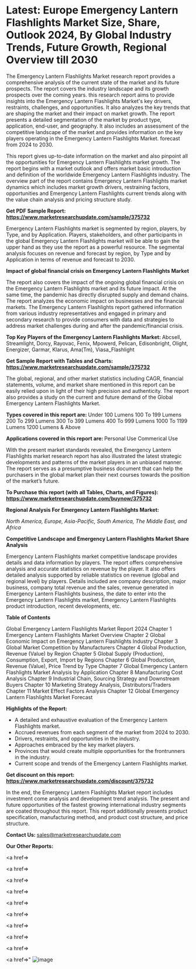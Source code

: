 # Latest: Europe Emergency Lantern Flashlights Market Size, Share, Outlook 2024, By Global Industry Trends, Future Growth, Regional Overview till 2030

The Emergency Lantern Flashlights Market research report provides a comprehensive analysis of the current state of the market and its future prospects. The report covers the industry landscape and its growth prospects over the coming years. this research report aims to provide insights into the Emergency Lantern Flashlights Market's key drivers, restraints, challenges, and opportunities. It also analyzes the key trends that are shaping the market and their impact on market growth. The report presents a detailed segmentation of the market by product type, application, end-user, and geography. It also includes an assessment of the competitive landscape of the market and provides information on the key players operating in the Emergency Lantern Flashlights Market. forecast from 2024 to 2030.

This report gives up-to-date information on the market and also pinpoint all the opportunities for Emergency Lantern Flashlights market growth. The report begins with a market outlook and offers market basic introduction and definition of the worldwide Emergency Lantern Flashlights industry. The overview part of the report contains Emergency Lantern Flashlights market dynamics which includes market growth drivers, restraining factors, opportunities and Emergency Lantern Flashlights current trends along with the value chain analysis and pricing structure study.

<strong><b>Get PDF Sample Report: <a href=https://www.marketresearchupdate.com/sample/375732>https://www.marketresearchupdate.com/sample/375732</a></b></strong>

Emergency Lantern Flashlights market is segmented by region, players, by Type, and by Application. Players, stakeholders, and other participants in the global Emergency Lantern Flashlights market will be able to gain the upper hand as they use the report as a powerful resource. The segmental analysis focuses on revenue and forecast by region, by Type and by Application in terms of revenue and forecast to 2030.

<strong><b>Impact of global financial crisis on Emergency Lantern Flashlights Market</b></strong>

The report also covers the impact of the ongoing global financial crisis on the Emergency Lantern Flashlights market and its future impact. At the same time, the pandemic has directly disrupted supply and demand chains. The report analyzes the economic impact on businesses and the financial markets. The Emergency Lantern Flashlights report gathered information from various industry representatives and engaged in primary and secondary research to provide consumers with data and strategies to address market challenges during and after the pandemic/financial crisis.

<strong><b>Top Key Players of the Emergency Lantern Flashlights Market:
</b></strong>Abcsell, Streamlight, Dorcy, Rayovac, Fenix, Mpowerd, Pelican, Edisonbright, Olight, Energizer, Garmar, Klarus, Ama(Tm), Viasa_Flashlight<strong><b>
</b></strong>

<strong><b>Get Sample Report with Tables and Charts: <a href=https://www.marketresearchupdate.com/sample/375732>https://www.marketresearchupdate.com/sample/375732</a></b></strong>

The global, regional, and other market statistics including CAGR, financial statements, volume, and market share mentioned in this report can be easily relied upon in light of their high precision and authenticity. The report also provides a study on the current and future demand of the Global Emergency Lantern Flashlights Market.

<strong><b>Types covered in this report are:
</b></strong>Under 100 Lumens
100 To 199 Lumens
200 To 299 Lumens
300 To 399 Lumens
400 To 999 Lumens
1000 To 1199 Lumens
1200 Lumens & Above<strong><b>
</b></strong>

<strong><b>Applications covered in this report are:
</b></strong>Personal Use
Commerical Use<strong><b>
</b></strong>

With the present market standards revealed, the Emergency Lantern Flashlights market research report has also illustrated the latest strategic developments and patterns of the market players in an unbiased manner. The report serves as a presumptive business document that can help the purchasers in the global market plan their next courses towards the position of the market’s future.

<strong><b>To Purchase this report (with all Tables, Charts, and Figures): <a href=https://www.marketresearchupdate.com/buynow/375732>https://www.marketresearchupdate.com/buynow/375732</a></b></strong>

<strong><b>Regional Analysis For Emergency Lantern Flashlights Market:</b></strong>

<em><i>North America, Europe, Asia-Pacific, South America, The Middle East, and Africa</i></em>

<strong><b>Competitive Landscape and Emergency Lantern Flashlights Market Share Analysis</b></strong>

Emergency Lantern Flashlights market competitive landscape provides details and data information by players. The report offers comprehensive analysis and accurate statistics on revenue by the player. It also offers detailed analysis supported by reliable statistics on revenue (global and regional level) by players. Details included are company description, major business, company total revenue and the sales, revenue generated in Emergency Lantern Flashlights business, the date to enter into the Emergency Lantern Flashlights market, Emergency Lantern Flashlights product introduction, recent developments, etc.

<strong><b>Table of Contents</b></strong>

Global Emergency Lantern Flashlights Market Report 2024
Chapter 1 Emergency Lantern Flashlights Market Overview
Chapter 2 Global Economic Impact on Emergency Lantern Flashlights Industry
Chapter 3 Global Market Competition by Manufacturers
Chapter 4 Global Production, Revenue (Value) by Region
Chapter 5 Global Supply (Production), Consumption, Export, Import by Regions
Chapter 6 Global Production, Revenue (Value), Price Trend by Type
Chapter 7 Global Emergency Lantern Flashlights Market Analysis by Application
Chapter 8 Manufacturing Cost Analysis
Chapter 9 Industrial Chain, Sourcing Strategy and Downstream Buyers
Chapter 10 Marketing Strategy Analysis, Distributors/Traders
Chapter 11 Market Effect Factors Analysis
Chapter 12 Global Emergency Lantern Flashlights Market Forecast

<strong><b>Highlights of the Report:</b></strong>

- A detailed and exhaustive evaluation of the Emergency Lantern Flashlights market.
- Accrued revenues from each segment of the market from 2024 to 2030.
- Drivers, restraints, and opportunities in the industry.
- Approaches embraced by the key market players.
- Provinces that would create multiple opportunities for the frontrunners in the industry.
- Current scope and trends of the Emergency Lantern Flashlights market.

<strong><b>Get discount on this report: <a href=https://www.marketresearchupdate.com/discount/375732>https://www.marketresearchupdate.com/discount/375732</a></b></strong>

In the end, the Emergency Lantern Flashlights Market report includes investment come analysis and development trend analysis. The present and future opportunities of the fastest growing international industry segments are coated throughout this report. This report additionally presents product specification, manufacturing method, and product cost structure, and price structure.

<strong><b>Contact Us:
</b></strong>sales@marketresearchupdate.com

<strong>Our Other Reports:</strong>

<a href=></a>

<a href=></a>

<a href=></a>

<a href=></a>

<a href=></a>

<a href=></a>

<a href=></a>

<a href=></a>

<a href=></a>

<a href=></a>"
![image](https://github.com/Gayatrikarjule/Market-Analysis-360/assets/97346546/53df580a-8478-40db-97d4-9dd9b876b0e9)
